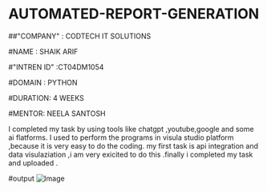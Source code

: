 # AUTOMATED-REPORT-GENERATION

##"COMPANY" : CODTECH IT SOLUTIONS

#NAME : SHAIK ARIF

#"INTREN ID" :CT04DM1054

#DOMAIN : PYTHON

#DURATION: 4 WEEKS

#MENTOR: NEELA SANTOSH

I completed my task by using tools like chatgpt ,youtube,google and some ai flatforms. I used to perform the programs in visula studio platform ,because it is very easy to do the coding. my first task is api integration and data visulaziation ,i am very exicited to do this .finally i completed my task and uploaded .

#output
![Image](https://github.com/user-attachments/assets/827314f5-5e9d-43c0-9103-00d4a67464c0)
